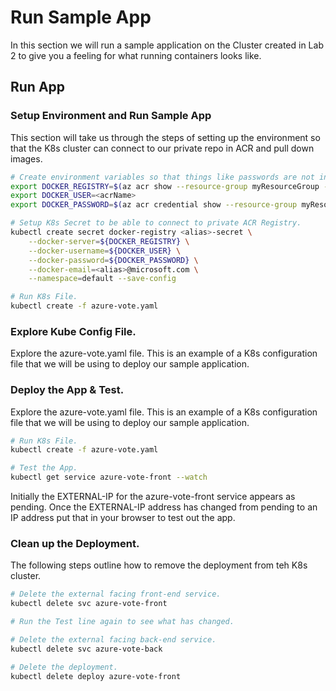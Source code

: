 Run Sample App
========================================
In this section we will run a sample application on the Cluster created in Lab 2 to give you a feeling for what running containers looks like.

Run App
-----------------------

### Setup Environment and Run Sample App
This section will take us through the steps of setting up the environment so that the K8s cluster can connect to our private repo in ACR and pull down images.

```bash
# Create environment variables so that things like passwords are not in plain text.
export DOCKER_REGISTRY=$(az acr show --resource-group myResourceGroup --name myK8sCluster-<alias> --query loginServer --output tsv)
export DOCKER_USER=<acrName>
export DOCKER_PASSWORD=$(az acr credential show --resource-group myResourceGroup --name myK8sCluster-<alias> --query passwords[0].value --output tsv)

# Setup K8s Secret to be able to connect to private ACR Registry.
kubectl create secret docker-registry <alias>-secret \
    --docker-server=${DOCKER_REGISTRY} \
    --docker-username=${DOCKER_USER} \
    --docker-password=${DOCKER_PASSWORD} \
    --docker-email=<alias>@microsoft.com \
    --namespace=default --save-config

# Run K8s File.
kubectl create -f azure-vote.yaml
```

### Explore Kube Config File.
Explore the azure-vote.yaml file. This is an example of a K8s configuration file that we will be using to deploy our sample application.

### Deploy the App & Test.
Explore the azure-vote.yaml file. This is an example of a K8s configuration file that we will be using to deploy our sample application.

```bash
# Run K8s File.
kubectl create -f azure-vote.yaml

# Test the App.
kubectl get service azure-vote-front --watch
```

Initially the EXTERNAL-IP for the azure-vote-front service appears as pending. Once the EXTERNAL-IP address has changed from pending to an IP address put that in your browser to test out the app.

### Clean up the Deployment.
The following steps outline how to remove the deployment from teh K8s cluster.

```bash
# Delete the external facing front-end service.
kubectl delete svc azure-vote-front

# Run the Test line again to see what has changed.

# Delete the external facing back-end service.
kubectl delete svc azure-vote-back

# Delete the deployment.
kubectl delete deploy azure-vote-front
```